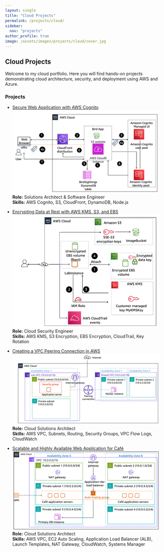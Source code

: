 ```yaml
---
layout: single
title: "Cloud Projects"
permalink: /projects/cloud/
sidebar:
  nav: "projects"
author_profile: true
image: /assets/images/projects/cloud/cover.jpg
---
```


## Cloud Projects

Welcome to my cloud portfolio. Here you will find hands-on projects demonstrating cloud architecture, security, and deployment using AWS and Azure.

### Projects

- [Secure Web Application with AWS Cognito](/projects/cloud/cognito-auth/)  
  ![Cognito Auth](/assets/images/projects/cloud/cognito-auth/image15.png)  
  **Role:** Solutions Architect & Software Engineer  
  **Skills:** AWS Cognito, S3, CloudFront, DynamoDB, Node.js  

- [Encrypting Data at Rest with AWS KMS, S3, and EBS](/projects/cloud/aws-encryption/)  
  ![AWS Encryption](/assets/images/projects/cloud/aws-encryption/image16.png)  
  **Role:** Cloud Security Engineer  
  **Skills:** AWS KMS, S3 Encryption, EBS Encryption, CloudTrail, Key Rotation  

- [Creating a VPC Peering Connection in AWS](/projects/cloud/vpc-peering/)
  ![VPC Peering](/assets/images/projects/cloud/vpc-peering/image1.png)
  **Role:** Cloud Solutions Architect  
  **Skills:** AWS VPC, Subnets, Routing, Security Groups, VPC Flow Logs, CloudWatch

- [Scalable and Highly Available Web Application for Café](/projects/cloud/cafe-autoscaling/)
  ![Café Auto Scaling](/assets/images/projects/cloud/cafe-autoscaling/image8.png)
  **Role:** Cloud Solutions Architect  
  **Skills:** AWS VPC, EC2 Auto Scaling, Application Load Balancer (ALB), Launch Templates, NAT Gateway, CloudWatch, Systems Manager


